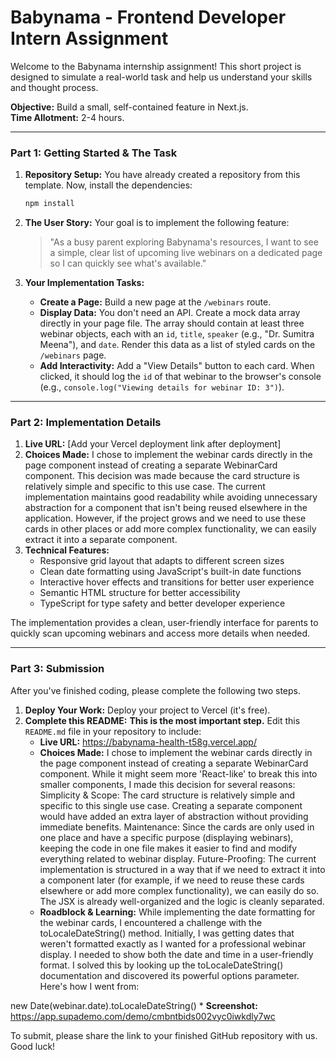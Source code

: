 # Babynama - Frontend Developer Intern Assignment

Welcome to the Babynama internship assignment! This short project is designed to simulate a real-world task and help us understand your skills and thought process.

**Objective:** Build a small, self-contained feature in Next.js.  
**Time Allotment:** 2-4 hours.

---

### **Part 1: Getting Started & The Task**

1.  **Repository Setup:** You have already created a repository from this template. Now, install the dependencies:
    ```bash
    npm install
    ```
2.  **The User Story:** Your goal is to implement the following feature:
    > "As a busy parent exploring Babynama's resources, I want to see a simple, clear list of upcoming live webinars on a dedicated page so I can quickly see what's available."

3.  **Your Implementation Tasks:**
    * **Create a Page:** Build a new page at the `/webinars` route.
    * **Display Data:** You don't need an API. Create a mock data array directly in your page file. The array should contain at least three webinar objects, each with an `id`, `title`, `speaker` (e.g., "Dr. Sumitra Meena"), and `date`. Render this data as a list of styled cards on the `/webinars` page.
    * **Add Interactivity:** Add a "View Details" button to each card. When clicked, it should log the `id` of that webinar to the browser's console (e.g., `console.log("Viewing details for webinar ID: 3")`).

---

### **Part 2: Implementation Details**

1.  **Live URL:** [Add your Vercel deployment link after deployment]
2.  **Choices Made:** I chose to implement the webinar cards directly in the page component instead of creating a separate WebinarCard component. This decision was made because the card structure is relatively simple and specific to this use case. The current implementation maintains good readability while avoiding unnecessary abstraction for a component that isn't being reused elsewhere in the application. However, if the project grows and we need to use these cards in other places or add more complex functionality, we can easily extract it into a separate component.
3.  **Technical Features:**
    * Responsive grid layout that adapts to different screen sizes
    * Clean date formatting using JavaScript's built-in date functions
    * Interactive hover effects and transitions for better user experience
    * Semantic HTML structure for better accessibility
    * TypeScript for type safety and better developer experience

The implementation provides a clean, user-friendly interface for parents to quickly scan upcoming webinars and access more details when needed.

---

### **Part 3: Submission**

After you've finished coding, please complete the following two steps.

1.  **Deploy Your Work:** Deploy your project to Vercel (it's free).
2.  **Complete this README:** **This is the most important step.** Edit this `README.md` file in your repository to include:
    * **Live URL:** https://babynama-health-t58g.vercel.app/
    * **Choices Made:** I chose to implement the webinar cards directly in the page component instead of creating a separate WebinarCard component. While it might seem more 'React-like' to break this into smaller components, I made this decision for several reasons:
Simplicity & Scope: The card structure is relatively simple and specific to this single use case. Creating a separate component would have added an extra layer of abstraction without providing immediate benefits.
Maintenance: Since the cards are only used in one place and have a specific purpose (displaying webinars), keeping the code in one file makes it easier to find and modify everything related to webinar display.
Future-Proofing: The current implementation is structured in a way that if we need to extract it into a component later (for example, if we need to reuse these cards elsewhere or add more complex functionality), we can easily do so. The JSX is already well-organized and the logic is cleanly separated.
    * **Roadblock & Learning:** While implementing the date formatting for the webinar cards, I encountered a challenge with the toLocaleDateString() method. Initially, I was getting dates that weren't formatted exactly as I wanted for a professional webinar display. I needed to show both the date and time in a user-friendly format.
I solved this by looking up the toLocaleDateString() documentation and discovered its powerful options parameter. Here's how I went from:

new Date(webinar.date).toLocaleDateString()
    * **Screenshot:**
    https://app.supademo.com/demo/cmbntbids002vyc0iwkdly7wc


To submit, please share the link to your finished GitHub repository with us. Good luck!
